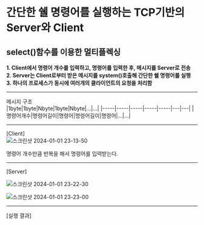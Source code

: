 # 간단한 쉘 명령어를 실행하는 TCP기반의 Server와 Client
## select()함수를 이용한 멀티플렉싱
**1. Client에서 명령어 개수를 입력하고, 명령어를 입력한 후, 메시지를 Server로 전송**   
**2. Server는 Client로부터 받은 메시지를 system()호출해 간단한 쉘 명령어를 실행**  
**3. 하나의 프로세스가 동시에 여러개의 클라이언트의 요청을 처리함**  

---

메시지 구조  
|1byte|1byte|Nbyte|1byte|Nbyte|...|...|
|-----|-----|-----|-----|-----|---|---|
|명령어개수|명령어길이|명령어|명령어길이|명령어|...|...|

---
[Client]  
![스크린샷 2024-01-01 23-13-50](https://github.com/Yammyyamchan/IO-Multiplexing-/assets/131407815/0ca78583-6516-4a09-b5ba-f9ccc6bf274b)

명령어 개수만큼 반복을 해서 명령어를 입력받는다.

---  
[Server]  

![스크린샷 2024-01-01 23-22-30](https://github.com/Yammyyamchan/IO-Multiplexing-/assets/131407815/b1dbbf49-4d3a-4b8a-a938-96a2293dc172)


![스크린샷 2024-01-01 23-23-00](https://github.com/Yammyyamchan/IO-Multiplexing-/assets/131407815/bf7568af-788c-4465-b9c9-77e9e6c566f6) 

---  
[실행 결과]  
